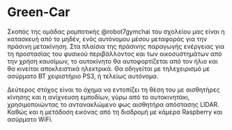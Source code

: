 # Green-Car

Σκοπός της ομάδας ρομποτικής @robot7gymchai του σχολείου μας είναι η κατασκευή από το μηδέν, ενός αυτόνομου μέσου μεταφοράς για την πράσινη μετακίνηση.
Στα πλαίσια της πράσινης παραγωγής ενέργειας για τη προστασίας του φυσικού περιβάλλοντος και των οικοσυστημάτων από την χρήση καυσίμων, το αυτοκίνητο θα αυτοφορτίζεται από τον ήλιο και θα κινείται αποκλειστικά ηλεκτρικά.
Θα οδηγείται με τηλεχειρισμό με ασύρματο ΒΤ χειριστήριο PS3, ή τελείως αυτόνομα.

Δεύτερος στόχος είναι το όχημα να εντοπίζει τη θέση του με αισθητήρες κίνησης και η ανίχνευση εμποδίων, γύρω από το αυτοκινητάκι, χρησιμοποιώντας το αντανακλώμενο φως αισθητήρα απόστασης LIDAR. Καθώς και η μετάδοση εικόνας από τη διαδρομή με κάμερα Raspberry και ασύρματο WiFi.
